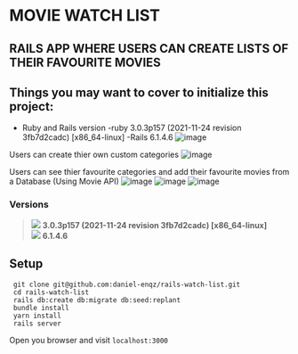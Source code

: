 # MOVIE WATCH LIST
## RAILS APP WHERE USERS CAN CREATE LISTS OF THEIR FAVOURITE MOVIES
## Things you may want to cover to initialize this project:
* Ruby and Rails version
-ruby 3.0.3p157 (2021-11-24 revision 3fb7d2cadc) [x86_64-linux]
-Rails 6.1.4.6
![image](https://user-images.githubusercontent.com/72522628/161292221-a70898e0-9be3-41ab-b5f7-0a4476ca46cf.png)

Users can create thier own custom categories
![image](https://user-images.githubusercontent.com/72522628/161292392-d40edf82-c626-4dda-a52d-695e16e40b40.png)

Users can see thier favourite categories and add their favourite movies from a Database (Using Movie API)
![image](https://user-images.githubusercontent.com/72522628/161292604-6bf517a6-73f8-4155-99c3-26b6d689e791.png)
![image](https://user-images.githubusercontent.com/72522628/161293207-96a2c8ca-0f54-4bd1-b01e-cfd71ca4bf20.png)
![image](https://user-images.githubusercontent.com/72522628/161293175-57c7ec10-8bb1-4db4-ac97-6a8bad557e3f.png)
### Versions
> <img src="https://img.shields.io/badge/Ruby-CC342D?style=for-the-badge&logo=ruby&logoColor=white"> <strong> 3.0.3p157 (2021-11-24 revision 3fb7d2cadc) [x86_64-linux]</strong><br>
> <img src="https://img.shields.io/badge/Ruby_on_Rails-CC0000?style=for-the-badge&logo=ruby-on-rails&logoColor=white"> <strong> 6.1.4.6 </strong>

## Setup

```shell
 git clone git@github.com:daniel-enqz/rails-watch-list.git
 cd rails-watch-list
 rails db:create db:migrate db:seed:replant
 bundle install
 yarn install
 rails server
```
Open you browser and visit `localhost:3000`
